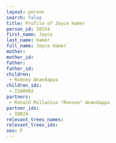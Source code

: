 ```yaml
---
layout: person
search: false
title: Profile of Joyce Hamer
person_id: I0154
first_name: Joyce
last_name: Hamer
full_name: Joyce Hamer
mother: 
mother_id: 
father: 
father_id: 
children:
 - Rodney Anandappa
children_ids:
 - I500002
partners:
 - Ronald Millanius "Ronson" Anandappa
partner_ids:
 - I0024
relevant_trees_names:
relevant_trees_ids:
sex: F
---
```


